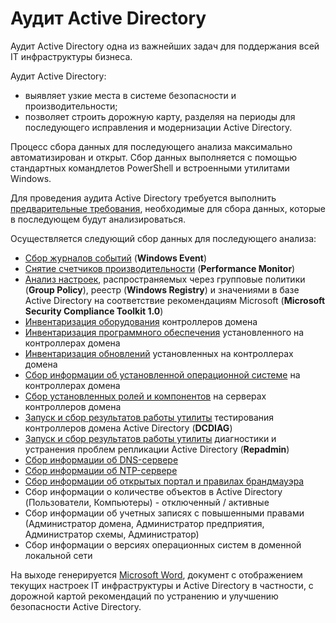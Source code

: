 # Аудит Active Directory

Аудит Active Directory одна из важнейших задач для поддержания всей IT инфраструктуры бизнеса. 

Аудит Active Directory:
- выявляет узкие места в системе безопасности и производительности;
- позволяет строить дорожную карту, разделяя на периоды для последующего исправления и модернизации Active Directory.

Процесс сбора данных для последующего анализа максимально автоматизирован и открыт. Сбор данных выполняется с помощью стандартных командлетов PowerShell и встроенными утилитами Windows.

Для проведения аудита Active Directory требуется выполнить [предварительные требования](/Prerequisite/), необходимые для сбора данных, которые в последующем будут анализироваться.

Осуществляется следующий сбор данных для последующего анализа:
- [Сбор журналов событий](/WindowsEvent/) (**Windows Event**)
- [Снятие счетчиков производительности](/PerformanceMonitor/) (**Performance Monitor**)
- [Анализ настроек](/Baseline/), распространяемых через групповые политики (**Group Policy**), реестр (**Windows Registry**) и значениями в базе Active Directory на соответствие рекомендациям Microsoft (**Microsoft Security Compliance Toolkit 1.0**)
- [Инвентаризация оборудования](/InventoryHardware/) контроллеров домена
- [Инвентаризация программного обеспечения](/InventorySoftware/) установленного на контроллерах домена
- [Инвентаризация обновлений](/InventoryUpdate/) установленных на контроллерах домена
- [Сбор информации об установленной операционной системе](/InfoOS/) на контроллерах домена
- [Сбор установленных ролей и компонентов](/Features/) на серверах контроллеров домена
- [Запуск и сбор результатов работы утилиты](/DCDIAG/) тестирования контроллеров домена Active Directory (**DCDIAG**)
- [Запуск и сбор результатов работы утилиты](/Repadmin/) диагностики и устранения проблем репликации Active Directory (**Repadmin**)
- [Сбор информации об DNS-сервере](/DNS/)
- [Сбор информации об NTP-сервере](/NTP/)
- [Сбор информации об открытых портал и правилах брандмауэра](/Firewall/)
- Сбор информации о количестве объектов в Active Directory (Пользователи, Компьютеры) - отключенный / активные
- Сбор информации об учетных записях с повышенными правами (Администратор домена, Администратор предприятия, Администратор схемы, Администратор)
- Сбор информации о версиях операционных систем в доменной локальной сети

На выходе генерируется [Microsoft Word](/Report/), документ с отображением текущих настроек IT инфраструктуры и Active Directory в частности, с дорожной картой рекомендаций по устранению и улучшению безопасности Active Directory.